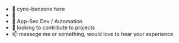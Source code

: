 - 👋 cyno-benzene here
- 👀  
- 🌱 App-Sec Dev / Automation 
- 💞️ looking to contribute to projects 
- 📫 messege me or something, would love to hear your experience

<!---
cyno-benzene/cyno-benzene is a ✨ special ✨ repository because its `README.md` (this file) appears on your GitHub profile.
You can click the Preview link to take a look at your changes.
--->
